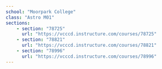 ```yaml
---
school: "Moorpark College"
class: "Astro M01"
sections:
    - section: "78725"
      url: "https://vcccd.instructure.com/courses/78725"
    - section: "78821"
      url: "https://vcccd.instructure.com/courses/78821"
    - section: "78996"
      url: "https://vcccd.instructure.com/courses/78996"
---
```

